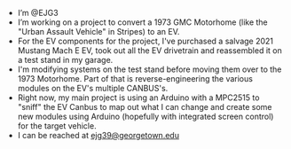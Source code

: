 - I’m @EJG3
- I’m working on a project to convert a 1973 GMC Motorhome (like the "Urban Assault Vehicle" in Stripes) to an EV. 
- For the EV components for the project, I've purchased a salvage 2021 Mustang Mach E EV, took out all the EV drivetrain and reassembled it on a test stand in my garage.
- I'm modifying systems on the test stand before moving them over to the 1973 Motorhome.  Part of that is reverse-engineering the various modules on the EV's multiple CANBUS's.
- Right now, my main project is using an Arduino with a MPC2515 to "sniff" the EV Canbus to map out what I can change and create some new modules using Arduino (hopefully with integrated screen control) for the target vehicle.
- I can be reached at ejg39@georgetown.edu
<!---
EJG3/EJG3 is a ✨ special ✨ repository because its `README.md` (this file) appears on your GitHub profile.
You can click the Preview link to take a look at your changes.
--->
